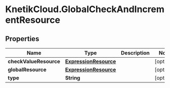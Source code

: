 # KnetikCloud.GlobalCheckAndIncrementResource

## Properties
Name | Type | Description | Notes
------------ | ------------- | ------------- | -------------
**checkValueResource** | [**ExpressionResource**](ExpressionResource.md) |  | [optional] 
**globalResource** | [**ExpressionResource**](ExpressionResource.md) |  | [optional] 
**type** | **String** |  | [optional] 


